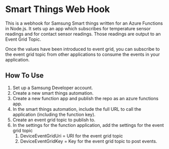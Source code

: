 # Smart Things Web Hook

This is a webhook for Samsung Smart things written for an Azure Functions in Node.js.
It sets up an app which subscribes for temperature sensor readings and for contact sensor readings.
Those readings are output to an Event Grid Topic.

Once the values have been introduced to event grid, you can subscribe to the event grid topic from other applications to consume the events in your application.

## How To Use

1. Set up a Samsung Developer account.
2. Create a new smart things automation.
3. Create a new function app and publish the repo as an azure functions app.
4. In the smart things automation, include the full URL to call the application (including the function key).
5. Create an event grid topic to publish to.
5. In the settings for the function application, add the settings for the event grid topic
   1. DeviceEventGridUri = URI for the event grid topic
   2. DeviceEventGridKey = Key for the event grid topic to post events.
